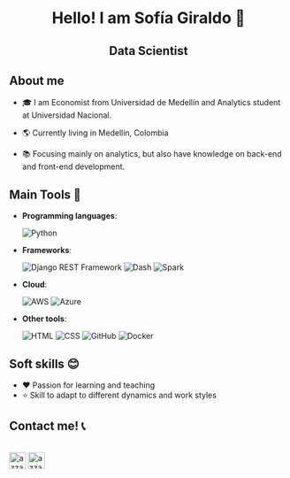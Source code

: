 <h1 align="center">Hello! I am Sofía Giraldo 👋</h1>

<h2 align="center">Data Scientist</h2>


## About me

- 🎓 I am Economist from Universidad de Medellín and Analytics student at Universidad Nacional.

- 🌎 Currently living in Medellín, Colombia

- 📚 Focusing mainly on analytics, but also have knowledge on back-end and front-end development.


## Main Tools 🧰

- **Programming languages**:

    ![Python](https://img.shields.io/badge/Python-3776AB?style=for-the-badge&logo=python&logoColor=white)

- **Frameworks**:

    ![Django REST Framework](https://img.shields.io/badge/Django-092E20?style=for-the-badge&logo=django&logoColor=white)
    ![Dash](https://img.shields.io/badge/Dash-0080FF?style=for-the-badge&logo=dash&logoColor=white)
    ![Spark](https://img.shields.io/badge/Spark-E25A1C?style=for-the-badge&logo=Apache-Spark&logoColor=white)

- **Cloud**:

    ![AWS](https://img.shields.io/badge/AWS-232F3E?style=for-the-badge&logo=amazon-aws&logoColor=white&labelColor=101010)
    ![Azure](https://img.shields.io/badge/Azure-0089D6?style=for-the-badge&logo=microsoft-azure&logoColor=white)

- **Other tools**:

  ![HTML](https://img.shields.io/badge/HTML-E34F26?style=for-the-badge&logo=html5&logoColor=white)
  ![CSS](https://img.shields.io/badge/CSS-1572B6?style=for-the-badge&logo=css3&logoColor=white)
  ![GitHub](https://img.shields.io/badge/GitHub-100000?style=for-the-badge&logo=github&logoColor=white)
  ![Docker](https://img.shields.io/badge/Docker-2496ED?style=for-the-badge&logo=docker&logoColor=white)

## Soft skills 😊

- ❤️ Passion for learning and teaching
- ⭐ Skill to adapt to different dynamics and work styles

## Contact me! 📞

<p align="left">
      <br/>
      <a href="https://www.linkedin.com/in/yackelin-sof%C3%ADa-giraldo-casta%C3%B1o/" target="blank"><img align="center"
         src="https://img.shields.io/badge/linkedin-%231DA1F2.svg?style=for-the-badge&logo=linkedin&logoColor=white"
         alt="azzar" height="30"/></a>
      <a href="mailto:giraldosofia481@gmail.com" target="blank"><img align="center"
         src="https://img.shields.io/badge/gmail-EA4335.svg?style=for-the-badge&logo=gmail&logoColor=white"
         alt="azzar" height="30"/></a>
<!--       <a href="https://twitter.com/SofiaGiraldoC" target="blank"><img align="center"
         src="https://img.shields.io/badge/Twitter-1DA1F2?style=for-the-badge&logo=twitter&logoColor=white"
         alt="azzar" height="30"/></a> -->
</p>

